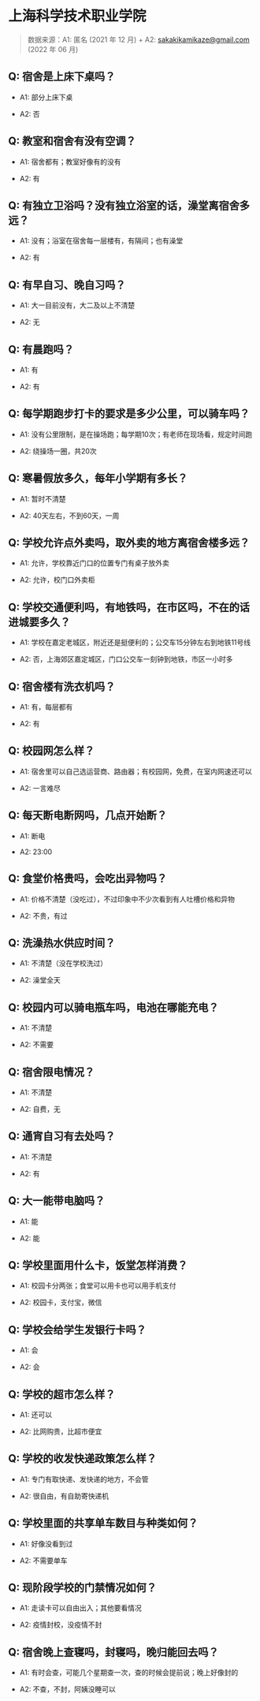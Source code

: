 # 上海科学技术职业学院

> 数据来源：A1: 匿名 (2021 年 12 月) + A2: sakakikamikaze@gmail.com (2022 年 06 月)

## Q: 宿舍是上床下桌吗？

- A1: 部分上床下桌

- A2: 否

## Q: 教室和宿舍有没有空调？

- A1: 宿舍都有；教室好像有的没有

- A2: 有

## Q: 有独立卫浴吗？没有独立浴室的话，澡堂离宿舍多远？

- A1: 没有；浴室在宿舍每一层楼有，有隔间；也有澡堂

- A2: 有

## Q: 有早自习、晚自习吗？

- A1: 大一目前没有，大二及以上不清楚

- A2: 无

## Q: 有晨跑吗？

- A1: 有

- A2: 有

## Q: 每学期跑步打卡的要求是多少公里，可以骑车吗？

- A1: 没有公里限制，是在操场跑；每学期10次；有老师在现场看，规定时间跑

- A2: 绕操场一圈，共20次

## Q: 寒暑假放多久，每年小学期有多长？

- A1: 暂时不清楚

- A2: 40天左右，不到60天，一周

## Q: 学校允许点外卖吗，取外卖的地方离宿舍楼多远？

- A1: 允许，学校靠近门口的位置专门有桌子放外卖

- A2: 允许，校门口外卖柜

## Q: 学校交通便利吗，有地铁吗，在市区吗，不在的话进城要多久？

- A1: 学校在嘉定老城区，附近还是挺便利的；公交车15分钟左右到地铁11号线

- A2: 否，上海郊区嘉定城区，门口公交车一刻钟到地铁，市区一小时多

## Q: 宿舍楼有洗衣机吗？

- A1: 有，每层都有

- A2: 有

## Q: 校园网怎么样？

- A1: 宿舍里可以自己选运营商、路由器；有校园网，免费，在室内网速还可以

- A2: 一言难尽

## Q: 每天断电断网吗，几点开始断？

- A1: 断电

- A2: 23:00

## Q: 食堂价格贵吗，会吃出异物吗？

- A1: 价格不清楚（没吃过），不过印象中不少次看到有人吐槽价格和异物

- A2: 不贵，有过

## Q: 洗澡热水供应时间？

- A1: 不清楚（没在学校洗过）

- A2: 澡堂全天

## Q: 校园内可以骑电瓶车吗，电池在哪能充电？

- A1: 不清楚

- A2: 不需要

## Q: 宿舍限电情况？

- A1: 不清楚

- A2: 自费，无

## Q: 通宵自习有去处吗？

- A1: 不清楚

- A2: 有

## Q: 大一能带电脑吗？

- A1: 能

- A2: 能

## Q: 学校里面用什么卡，饭堂怎样消费？

- A1: 校园卡分两张；食堂可以用卡也可以用手机支付

- A2: 校园卡，支付宝，微信

## Q: 学校会给学生发银行卡吗？

- A1: 会

- A2: 会

## Q: 学校的超市怎么样？

- A1: 还可以

- A2: 比网购贵，比超市便宜

## Q: 学校的收发快递政策怎么样？

- A1: 专门有取快递、发快递的地方，不会管

- A2: 很自由，有自助寄快递机

## Q: 学校里面的共享单车数目与种类如何？

- A1: 好像没看到过

- A2: 不需要单车

## Q: 现阶段学校的门禁情况如何？

- A1: 走读卡可以自由出入；其他要看情况

- A2: 疫情封校，没疫情不封

## Q: 宿舍晚上查寝吗，封寝吗，晚归能回去吗？

- A1: 有时会查，可能几个星期查一次，查的时候会提前说；晚上好像封的

- A2: 不查，不封，阿姨没睡可以

